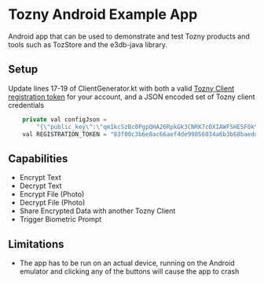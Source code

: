 # Tozny Android Example App

Android app that can be used to demonstrate and test Tozny products and tools such as TozStore and the e3db-java library.

## Setup

Update lines 17-19 of ClientGenerator.kt with both a valid [Tozny Client registration token](https://www.youtube.com/watch?v=L5ieMF9JZOg) for your account, and a JSON encoded set of Tozny client credentials

```java
    private val configJson =
        "{\"public_key\":\"qm1kcSzBc0PgpQHA26RpkGk3CNRK7cOXIAWFSHE5F0k\",\"public_signing_key\":\"uE2qaKUeq6kCL_eIgHSiNLnjQsACVJ16wNqfO5UX1GI\",\"private_signing_key\":\"qmfrsGSLnZbLpLKyiN_Zxpl9whcA6vu7LgVIzNR_31W4TapopR6rqQIv94iAdKI0ueNCwAJUnXrA2p87lRfUYg\",\"api_url\":\"https://api.e3db.com\",\"client_email\":\"android_test_client1\",\"private_key\":\"xsCGpTGEPKzt7hpNvZzaCQKyynkb85oMyA_3pjHf66o\",\"version\":2,\"api_key_id\":\"40ce9e2297e0d438b0ca91e143cc411fd936f4e7ab5fbbb323a4f100e8868195\",\"api_secret\":\"4cd5ee8b4ff8f4861b53cb3b6bd98d3c268f48367291328c0cd10ba19c0cc2ba\",\"client_id\":\"0d401425-6ee7-4067-af30-d62cc50ef08b\"}"
    val REGISTRATION_TOKEN = "83f00c3b6e8ac66aef4de99856034a6b3b68baedd1aebdc29502171b0464ad41"
```

## Capabilities

* Encrypt Text
* Decrypt Text
* Encrypt File (Photo)
* Decrypt File (Photo)
* Share Encrypted Data with another Tozny Client
* Trigger Biometric Prompt

## Limitations

- The app has to be run on an actual device, running on the Android emulator and clicking any of the buttons will cause the app to crash
